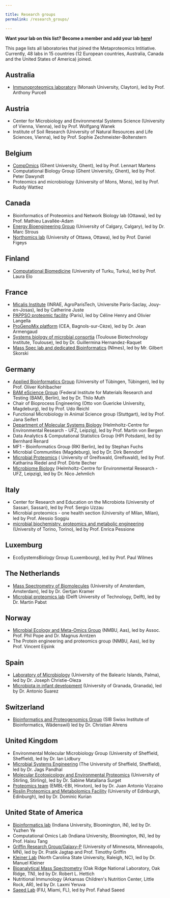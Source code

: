 ```yaml
---

title: Research groups
permalink: /research_groups/

---
```


**Want your lab on this list? Become a member and add your lab [here](https://forms.gle/zAqJDPZNvf7vSoNi9)!**

This page lists all laboratories that joined the Metaproteomics Intitiative. Currently, 48 labs in 15 countries (12 European countries, Australia, Canada and the United States of America) joined. 

## Australia

* [Immunoproteomics laboratory](https://www.monash.edu/discovery-institute/purcell-lab) (Monash University, Clayton), led by Prof. Anthony Purcell

## Austria

* Center for Microbiology and Environmental Systems Science (University of Vienna, Vienna), led by Prof. Wolfgang Wanek
* Institute of Soil Research (University of Natural Resources and Life Sciences, Vienna), led by Prof. Sophie Zechmeister-Boltenstern

## Belgium

* [CompOmics](https://www.compomics.com) (Ghent University, Ghent), led by Prof. Lennart Martens
* Computational Biology Group (Ghent University, Ghent), led by Prof. Peter Dawyndt
* Proteomics and microbiology (University of Mons, Mons), led by Prof. Ruddy Wattiez

## Canada

* Bioinformatics of Proteomics and Network Biology lab (Ottawa), led by Prof. Mathieu Lavallée-Adam
* [Energy Bioengineering Group](https://ucalgary.ca/labs/ebg) (University of Calgary, Calgary), led by Dr. Marc Strous
* [Northomics lab](http://northomics.ca/) (University of Ottawa, Ottawa), led by Prof. Daniel Figeys

## Finland

* [Computational Biomedicine](https://elolab.utu.fi/) (University of Turku, Turku), led by Prof. Laura Elo

## France

* [Micalis Institute](http://www2.agroparistech.fr/Micalis-Microbiologie-de-l.html) (INRAE, AgroParisTech, Universite Paris-Saclay, Jouy-en-Josas), led by Catherine Juste
* [PAPPSO proteomic facility](http://pappso.inrae.fr) (Paris), led by Céline Henry and Olivier Langella
* [ProGenoMix platform](https://www.ibisa.net/plateformes/progenomix-570.html) (CEA, Bagnols-sur-Cèze), led by Dr. Jean Armengaud
* [Systems biology of microbial consortia](http://www.toulouse-biotechnology-institute.fr/) (Toulouse Biotechnology Institute, Toulouse), led by Dr. Guillermina Hernandez-Raquet
* [Mass Spec lab and dedicated Bioinformatics](https://phylogene.com) (Nîmes), led by Mr. Gilbert Skorski

## Germany

* [Applied Bioinformatics Group](http://kohlbacherlab.org/) (University of Tübingen, Tübingen), led by Prof. Oliver Kohlbacher
* [BAM eScience Group](http://www.esciencelab.de) (Federal Institute for Materials Research and Testing (BAM), Berlin), led by Dr. Thilo Muth
* Chair of Bioprocess Engineering (Otto von Guericke University, Magdeburg), led by Prof. Udo Reichl
* Functional Microbiology in Animal Science group (Stuttgart), led by Prof. Jana Seifert
* [Department of Molecular Systems Biology](https://www.ufz.de/index.php?en=34249) (Helmholtz-Centre for Environmental Research - UFZ, Leipzig), led by Prof. Martin von Bergen
* Data Analytics & Computational Statistics Group (HPI Potsdam), led by Bernhard Renard
* MF1 - Bioinformatics Group (RKI Berlin), led by Stephan Fuchs
* Microbial Communities (Magdeburg), led by Dr. Dirk Benndorf
* [Microbial Proteomics](https://microbialproteomics.uni-greifswald.de/en/) ( University of Greifswald, Greifswald), led by Prof. Katharina Riedel and Prof. Dörte Becher
* [Microbiome Biology](https://www.ufz.de/index.php?en=44127) (Helmholtz-Centre for Environmental Research - UFZ, Leipzig), led by Dr. Nico Jehmlich

## Italy

* Center for Research and Education on the Microbiota (University of Sassari, Sassari), led by Prof. Sergio Uzzau
* Microbial proteomics - one health section (University of Milan, Milan), led by Prof. Alessio Soggiu
* [microbial biochemistry, proteomics and metabolic engineering](https://www.biochemistry-scienze.unito.it/pessione-projects.html) (University of Torino, Torino), led by Prof. Enrica Pessione

## Luxemburg

* EcoSystemsBiology Group (Luxembourg), led by Prof. Paul Wilmes

## The Netherlands

* [Mass Spectrometry of Biomolecules](https://sils.uva.nl/content/research-groups/mass-spectrometry-of-biomolecules/mass-spectrometry-of-biomolecules.html) (University of Amsterdam, Amsterdam), led by Dr. Gertjan Kramer
* [Microbial proteomics lab](https://www.tudelft.nl/tnw/over-faculteit/afdelingen/biotechnology/research-sections/environmental-biotechnology/martin-pabst-group) (Delft University of Technology, Delft), led by Dr. Martin Pabst

## Norway

* [Microbial Ecology and Meta-Omics Group](https://www.nmbu.no/en/research/groups/memo) (NMBU, Aas), led by Assoc. Prof. Phil Pope and Dr. Magnus Arntzen
* The Protein engineering and proteomics group (NMBU, Aas), led by Prof. Vincent Eijsink

## Spain

* [Laboratory of Microbiology](https://www.christieoleza-lab.com/) (University of the Balearic Islands, Palma), led by Dr. Joseph Christie-Oleza
* [Microbiota in infant development](https://cibm.ugr.es/pages/lineasdeinvestigacion) (University of Granada, Granada), led by Dr. Antonio Suarez

## Switzerland

* [Bioinformatics and Proteogenomics Group](https://www.sib.swiss/christian-ahrens-group) (SIB Swiss Institute of Bioinformatics, Wädenswil) led by Dr. Christian Ahrens

## United Kingdom

* Environmental Molecular Microbiology Group (University of Sheffield, Sheffield), led by Dr. Ian Lidbury
* [Microbial Systems Engineering](https://www.pandhalresearchgroup.co.uk) (The University of Sheffield, Sheffield), led by Dr. Jags Pandhal
* [Molecular Ecotoxicology and Environmental Proteomics](https://www.stir.ac.uk/people/257410#research) (University of Stirling, Stirling), led by Dr. Sabine Matallana Surget
* [Proteomics team](https://www.ebi.ac.uk/about/people/juan-vizcaino) (EMBL-EBI, Hinxton), led by Dr. Juan Antonio Vizcaino
* [Roslin Proteomics and Metabolomics Facility](https://www.ed.ac.uk/roslin/facilities-resources/proteomics-and-metabolomics-facility) (University of Edinburgh, Edinburgh), led by Dr. Dominic Kurian

## United State of America

* [Bioinformatics lab](https://homes.luddy.indiana.edu/yye) (Indiana University, Bloomington, IN), led by Dr. Yuzhen Ye
* Computational Omics Lab (Indiana University, Bloomington, IN), led by Prof. Haixu Tang
* [Griffin Research Group/Galaxy-P](https://galaxyp.org) (University of Minnesota, Minneapolis, MN), led by Dr. Pratik Jagtap and Prof. Timothy Griffin
* [Kleiner Lab](https://kleinerlab.cals.ncsu.edu/) (North Carolina State University, Raleigh, NC), led by Dr. Manuel Kleiner
* [Bioanalytical Mass Spectrometry](https://www.ornl.gov/group/bioanalytical-mass-spectrometry) (Oak Ridge National Laboratory, Oak Ridge, TN), led by Dr. Robert L. Hettich
* Nutritional Immunology (Arkansas Children's Nutrition Center, Little Rock, AR), led by Dr. Laxmi Yeruva
* [Saeed Lab](https://saeedlab.cis.fiu.edu/) (FIU, Miami, FL), led by Prof. Fahad Saeed
